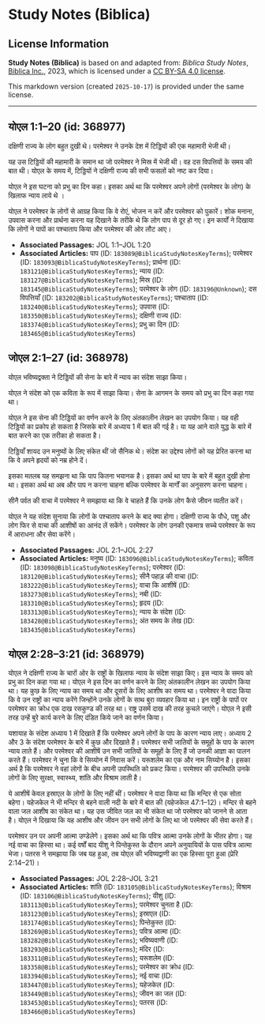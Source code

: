 # Study Notes (Biblica)

## License Information

**Study Notes (Biblica)** is based on and adapted from: _Biblica Study Notes_, [Biblica Inc.](https://www.biblica.com/), 2023, which is licensed under a [CC BY-SA 4.0 license](https://creativecommons.org/licenses/by-sa/4.0/legalcode.en).

This markdown version (created `2025-10-17`) is provided under the same license.



--------------------------------

## योएल 1:1–20 (id: 368977)

दक्षिणी राज्य के लोग बहुत दुखी थे। परमेश्वर ने उनके देश में टिड्डियों की एक महामारी भेजी थी।

यह उस टिड्डियों की महामारी के समान था जो परमेश्वर ने मिस्र में भेजी थी। वह दस विपत्तियों के समय की बात थी। योएल के समय में, टिड्डियों ने दक्षिणी राज्य की सभी फसलों को नष्ट कर दिया।

योएल ने इस घटना को प्रभु का दिन कहा। इसका अर्थ था कि परमेश्वर अपने लोगों (परमेश्वर के लोग) के खिलाफ न्याय लाये थे ।

योएल ने परमेश्वर के लोगों से आग्रह किया कि वे रोएं, भोजन न करें और परमेश्वर को पुकारें। शोक मनाना, उपवास करना और प्रार्थना करना यह दिखाने के तरीके थे कि लोग पाप से दूर हो गए। इन कार्यों ने दिखाया कि लोगों ने पापों का पश्चाताप किया और परमेश्वर की ओर लौट आए।

* **Associated Passages:** JOL 1:1–JOL 1:20
* **Associated Articles:** पाप (ID: `183089@BiblicaStudyNotesKeyTerms`); परमेश्वर (ID: `183093@BiblicaStudyNotesKeyTerms`); प्रार्थना (ID: `183121@BiblicaStudyNotesKeyTerms`); न्याय  (ID: `183127@BiblicaStudyNotesKeyTerms`); मिस्र (ID: `183145@BiblicaStudyNotesKeyTerms`); परमेश्वर के लोग  (ID: `183196@Unknown`); दस विपत्तियाँ  (ID: `183202@BiblicaStudyNotesKeyTerms`); पश्चाताप (ID: `183240@BiblicaStudyNotesKeyTerms`); उपवास (ID: `183350@BiblicaStudyNotesKeyTerms`); दक्षिणी राज्य (ID: `183374@BiblicaStudyNotesKeyTerms`); प्रभु का दिन (ID: `183465@BiblicaStudyNotesKeyTerms`)

## जोएल 2:1–27 (id: 368978)

योएल भविष्यद्वक्ता ने टिड्डियों की सेना के बारे में न्याय का संदेश साझा किया।

योएल ने संदेश को एक कविता के रूप में साझा किया। सेना के आगमन के समय को प्रभु का दिन कहा गया था।

योएल ने इस सेना की टिड्डियों का वर्णन करने के लिए अंतकालीन लेखन का उपयोग किया। यह वही टिड्डियों का प्रकोप हो सकता है जिसके बारे में अध्याय 1 में बात की गई है। या यह आने वाले युद्ध के बारे में बात करने का एक तरीका हो सकता है।

टिड्डियाँ शायद उन मनुष्यों के लिए संकेत थीं जो सैनिक थे। संदेश का उद्देश्य लोगों को यह प्रेरित करना था कि वे अपने हृदयों को नम्र होने दें।

इसका मतलब यह समझना था कि पाप कितना भयानक है। इसका अर्थ था पाप के बारे में बहुत दुखी होना था। इसका अर्थ था अब और पाप न करना चाहना बल्कि परमेश्वर के मार्गों का अनुसरण करना चाहना।

सीनै पर्वत की वाचा में परमेश्वर ने समझाया था कि वे चाहते हैं कि उनके लोग कैसे जीवन व्यतीत करें।

योएल ने यह संदेश सुनाया कि लोगों के पश्चाताप करने के बाद क्या होगा। दक्षिणी राज्य के पौधे, पशु और लोग फिर से वाचा की आशीषों का आनंद लें सकेंगे। परमेश्वर के लोग उनकी एकमात्र सच्चे परमेश्वर के रूप में आराधना और सेवा करेंगे।

* **Associated Passages:** JOL 2:1–JOL 2:27
* **Associated Articles:** मनुष्य (ID: `183096@BiblicaStudyNotesKeyTerms`); कविता (ID: `183098@BiblicaStudyNotesKeyTerms`); परमेश्वर (ID: `183120@BiblicaStudyNotesKeyTerms`); सीनै पहाड़ की वाचा (ID: `183222@BiblicaStudyNotesKeyTerms`); वाचा कि आशीषें (ID: `183273@BiblicaStudyNotesKeyTerms`); नबी (ID: `183310@BiblicaStudyNotesKeyTerms`); हृदय (ID: `183313@BiblicaStudyNotesKeyTerms`); न्याय के संदेश (ID: `183428@BiblicaStudyNotesKeyTerms`); अंत समय के  लेख (ID: `183435@BiblicaStudyNotesKeyTerms`)

## योएल 2:28–3:21 (id: 368979)

योएल ने दक्षिणी राज्य के चारों ओर के राष्ट्रों के खिलाफ न्याय के संदेश साझा किए। इस न्याय के समय को प्रभु का दिन कहा गया था। योएल ने इस दिन का वर्णन करने के लिए अंतकालीन लेखन का उपयोग किया था। यह कुछ के लिए न्याय का समय था और दूसरों के लिए आशीष का समय था। परमेश्वर ने वादा किया कि वे उन राष्ट्रों का न्याय करेंगे जिन्होंने उनके लोगों के साथ बुरा व्यवहार किया था। इन राष्ट्रों के पापों पर परमेश्वर का क्रोध एक दाख रसकुण्ड की तरह था। राष्ट्र उसमें दाख की तरह कुचले जाएंगे। योएल ने इसी तरह उन्हें बुरे कार्य करने के लिए दंडित किये जाने का वर्णन किया।

यशायाह के संदेश अध्याय 1 में दिखाते हैं कि परमेश्वर अपने लोगों के पाप के कारण न्याय लाए। अध्याय 2 और 3 के संदेश परमेश्वर के बारे में कुछ और दिखाते हैं। परमेश्वर सभी जातियों के समूहों के पाप के कारण न्याय लाते हैं। और परमेश्वर की आशीषें उन सभी जातियों के समूहों के लिए हैं जो उनकी आज्ञा का पालन करते हैं। परमेश्वर ने चुना कि वे सिय्योन में निवास करें। यरूशलेम का एक और नाम सिय्योन है। इसका अर्थ है कि परमेश्वर ने वहां लोगों के बीच अपनी उपस्थिति को प्रकट किया। परमेश्वर की उपस्थिति उनके लोगों के लिए सुरक्षा, स्वास्थ्य, शांति और विश्राम लाती है।

ये आशीषें केवल इस्राएल के लोगों के लिए नहीं थीं। परमेश्वर ने वादा किया था कि मन्दिर से एक सोता बहेगा। यहेजकेल ने भी मन्दिर से बहने वाली नदी के बारे में बात की (यहेजकेल 47:1–12\)। मन्दिर से बहने वाला जल आशीष का संकेत था। यह उस जीवित जल का भी संकेत था जो परमेश्वर को जानने से आता है। योएल ने दिखाया कि यह आशीष और जीवन उन सभी लोगों के लिए था जो परमेश्वर की सेवा करते हैं।

परमेश्वर उन पर अपनी आत्मा उण्डेलेगे। इसका अर्थ था कि पवित्र आत्मा उनके लोगों के भीतर होगा। यह नई वाचा का हिस्सा था। कई वर्षों बाद यीशु ने पिन्तेकुस्त के दौरान अपने अनुयायियों के पास पवित्र आत्मा भेजा। पतरस ने समझाया कि जब यह हुआ, तब योएल की भविष्यद्वाणी का एक हिस्सा पूरा हुआ (प्रेरि 2:14–21\)।

* **Associated Passages:** JOL 2:28–JOL 3:21
* **Associated Articles:** शांति (ID: `183105@BiblicaStudyNotesKeyTerms`); विश्राम (ID: `183106@BiblicaStudyNotesKeyTerms`); यीशु  (ID: `183113@BiblicaStudyNotesKeyTerms`); परमेश्वर चुनता है (ID: `183123@BiblicaStudyNotesKeyTerms`); इस्राएल  (ID: `183174@BiblicaStudyNotesKeyTerms`); पिन्तेकुस्त   (ID: `183269@BiblicaStudyNotesKeyTerms`); पवित्र आत्मा (ID: `183282@BiblicaStudyNotesKeyTerms`); भविष्यवाणी (ID: `183293@BiblicaStudyNotesKeyTerms`); मंदिर (ID: `183311@BiblicaStudyNotesKeyTerms`); यरूशलेम (ID: `183358@BiblicaStudyNotesKeyTerms`); परमेश्वर का क्रोध  (ID: `183394@BiblicaStudyNotesKeyTerms`); नई वाचा (ID: `183447@BiblicaStudyNotesKeyTerms`); यहेजकेल (ID: `183449@BiblicaStudyNotesKeyTerms`); जीवन का जल (ID: `183453@BiblicaStudyNotesKeyTerms`); पतरस (ID: `183466@BiblicaStudyNotesKeyTerms`)


